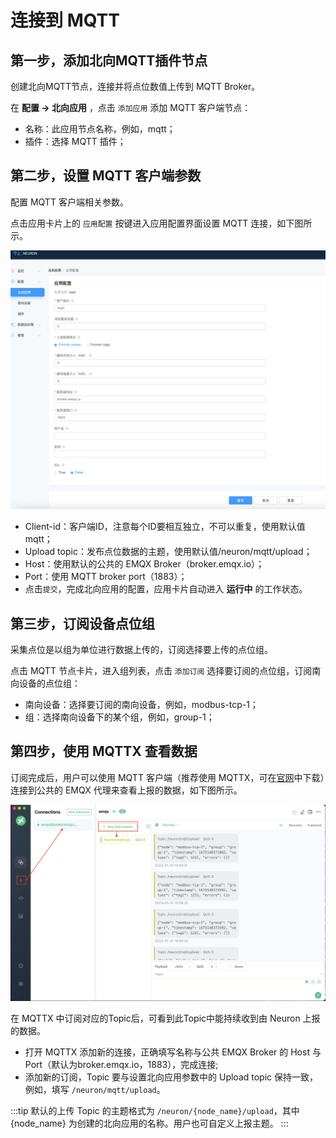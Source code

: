 # 连接到 MQTT

## 第一步，添加北向MQTT插件节点

创建北向MQTT节点，连接并将点位数值上传到 MQTT Broker。

在 **配置 -> 北向应用** ，点击 `添加应用` 添加 MQTT 客户端节点：

* 名称：此应用节点名称，例如，mqtt；
* 插件：选择 MQTT 插件；

## 第二步，设置 MQTT 客户端参数

配置 MQTT 客户端相关参数。

点击应用卡片上的 `应用配置` 按键进入应用配置界面设置 MQTT 连接，如下图所示。

![mqtt-config](./assets/mqtt-config.png)

* Client-id：客户端ID，注意每个ID要相互独立，不可以重复，使用默认值mqtt；
* Upload topic：发布点位数据的主题，使用默认值/neuron/mqtt/upload；
* Host：使用默认的公共的 EMQX Broker（broker.emqx.io）；
* Port：使用 MQTT broker port（1883）；
* 点击`提交`，完成北向应用的配置，应用卡片自动进入 **运行中** 的工作状态。

## 第三步，订阅设备点位组

采集点位是以组为单位进行数据上传的，订阅选择要上传的点位组。

点击 MQTT 节点卡片，进入组列表，点击 `添加订阅` 选择要订阅的点位组，订阅南向设备的点位组：

* 南向设备：选择要订阅的南向设备，例如，modbus-tcp-1；
* 组：选择南向设备下的某个组，例如，group-1；

## 第四步，使用 MQTTX 查看数据

订阅完成后，用户可以使用 MQTT 客户端（推荐使用 MQTTX，可在[官网](https://www.emqx.com/zh/products/mqttx)中下载）连接到公共的 EMQX 代理来查看上报的数据，如下图所示。

![mqttx](./assets/mqttx.png)

在 MQTTX 中订阅对应的Topic后，可看到此Topic中能持续收到由 Neuron 上报的数据。

* 打开 MQTTX 添加新的连接，正确填写名称与公共 EMQX Broker 的 Host 与 Port（默认为broker.emqx.io，1883），完成连接;
* 添加新的订阅，Topic 要与设置北向应用参数中的 Upload topic 保持一致，例如，填写 `/neuron/mqtt/upload`。

:::tip
默认的上传 Topic 的主题格式为 `/neuron/{node_name}/upload`，其中 {node_name} 为创建的北向应用的名称。用户也可自定义上报主题。
:::

